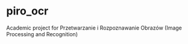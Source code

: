 # piro_ocr

Academic project for Przetwarzanie i Rozpoznawanie Obrazów (Image Processing and Recognition)
